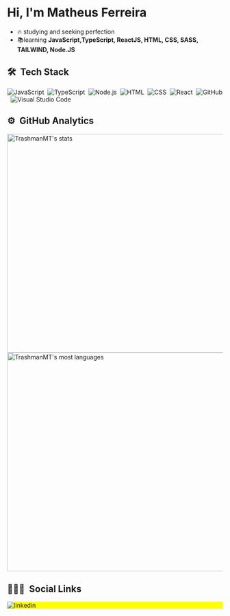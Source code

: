 <h1 align="left">Hi, I'm Matheus Ferreira</h1>

- 🔥 studying and seeking perfection
- 📚learning **JavaScript,TypeScript, ReactJS, HTML, CSS, SASS, TAILWIND, Node.JS**

## 🛠 &nbsp;Tech Stack

![JavaScript](https://img.shields.io/badge/-JavaScript-05122A?style=flat&logo=javascript)&nbsp;
![TypeScript](https://img.shields.io/badge/-TypeScript-05122A?style=flat&logo=typescript)&nbsp;
![Node.js](https://img.shields.io/badge/-Node.js-05122A?style=flat&logo=node.js)&nbsp;
![HTML](https://img.shields.io/badge/-HTML-05122A?style=flat&logo=HTML5)&nbsp;
![CSS](https://img.shields.io/badge/-CSS-05122A?style=flat&logo=CSS3&logoColor=1572B6)&nbsp;
![React](https://img.shields.io/badge/-React-05122A?style=flat&logo=react)&nbsp;
![GitHub](https://img.shields.io/badge/-GitHub-05122A?style=flat&logo=github)&nbsp;
![Visual Studio Code](https://img.shields.io/badge/-Visual%20Studio%20Code-05122A?style=flat&logo=visual-studio-code&logoColor=007ACC)&nbsp;

## ⚙️ &nbsp;GitHub Analytics

<p align="left">
<img width="510em" src="https://github-readme-stats.vercel.app/api?username=TrashmanMT&show_icons=true&theme=merko" alt="TrashmanMT's stats"/>
<img width="510em" src="https://github-readme-stats.vercel.app/api/top-langs/?username=TrashmanMT&layout=compact&theme=merko" alt="TrashmanMT's most languages"/>
</p>

## 👨🏽‍🦲 &nbsp;Social Links

<p align="left" style="background:yellow"
<a href="https://linkedin.com/in/matheusferreiraml" target="_blank">
  <img align="center" src="https://img.shields.io/badge/-matheusferreiraml-05122A?style=flat&logo=linkedin" alt="linkedin"/>
</a>
</p>

